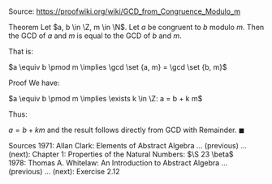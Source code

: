 # 

Source: https://proofwiki.org/wiki/GCD_from_Congruence_Modulo_m

Theorem
Let $a, b \in \Z, m \in \N$.
Let $a$ be congruent to $b$ modulo $m$.
Then the GCD of $a$ and $m$ is equal to the GCD of $b$ and $m$.

That is:

$a \equiv b \pmod m \implies \gcd \set {a, m} = \gcd \set {b, m}$


Proof
We have:

$a \equiv b \pmod m \implies \exists k \in \Z: a = b + k m$

Thus:

$a = b + k m$
and the result follows directly from GCD with Remainder.
$\blacksquare$


Sources
1971: Allan Clark: Elements of Abstract Algebra ... (previous) ... (next): Chapter $1$: Properties of the Natural Numbers: $\S 23 \beta$
1978: Thomas A. Whitelaw: An Introduction to Abstract Algebra ... (previous) ... (next): Exercise $2.12$




